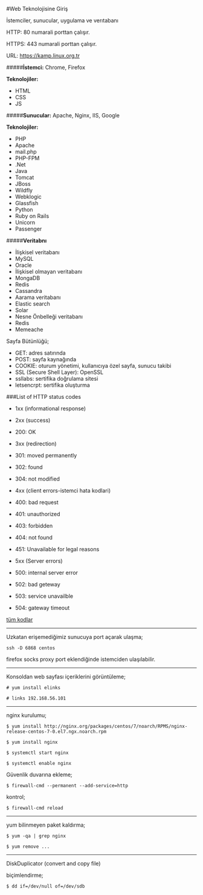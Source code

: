 #Web Teknolojisine Giriş

İstemciler, sunucular, uygulama ve verıtabanı

HTTP: 80 numarali porttan çalışır.

HTTPS: 443 numarali porttan çalışır.

URL: https://kamp.linux.org.tr

#####**İstemci:** Chrome, Firefox

**Teknolojiler:** 
* HTML 
* CSS 
* JS

#####**Sunucular:** Apache, Nginx, IIS, Google

**Teknolojiler:** 
* PHP 
 * Apache 
 * mail.php 
 * PHP-FPM
* .Net 
* Java 
 * Tomcat 
 * JBoss 
 * Wildfly 
 * Webklogic 
 * Glassfish 
* Python 
* Ruby on Rails 
 * Unicorn 
 * Passenger

#####**Veritabnı** 
* İlişkisel veritabanı
 * MySQL 
 * Oracle 
* İlişkisel olmayan veritabanı 
 * MongaDB 
 * Redis 
 * Cassandra 
* Aarama veritabanı 
 * Elastic search 
 * Solar 
* Nesne Önbelleği veritabanı 
 * Redis
 * Memeache

Sayfa Bütünlüğü;

* GET: adres satırında
* POST: sayfa kaynağında
* COOKIE: oturum yönetimi, kullanıcıya özel sayfa, sunucu takibi
* SSL (Secure Shell Layer): OpenSSL
* ssllabs: sertifika doğrulama sitesi
* letsencrpt: sertifika oluşturma

###List of HTTP status codes

* 1xx (informational response)

* 2xx (success)
* 200: OK

* 3xx (redirection)
* 301: moved permanently 
* 302: found
* 304: not modified

* 4xx (client errors-istemci hata kodlari)
* 400: bad request
* 401: unauthorized
* 403: forbidden
* 404: not found
* 451: Unavailable for legal reasons

* 5xx (Server errors)
* 500: internal server error
* 502: bad geteway
* 503: service unavailble
* 504: gateway timeout

[tüm kodlar](http://www.wiki-zero.co/index.php?q=aHR0cHM6Ly9lbi53aWtpcGVkaWEub3JnL3dpa2kvTGlzdF9vZl9IVFRQX3N0YXR1c19jb2Rlcw)

---

Uzkatan erişemediğimiz sunucuya port açarak ulaşma;

	ssh -D 6868 centos

firefox socks proxy port eklendiğinde istemciden ulaşılabilir.

---

Konsoldan web sayfası içeriklerini görüntüleme;

	# yum install elinks

	# links 192.168.56.101

---

nginx kurulumu;

```
$ yum install http://nginx.org/packages/centos/7/noarch/RPMS/nginx-release-centos-7-0.el7.ngx.noarch.rpm

$ yum install nginx

$ systemctl start nginx

$ systemctl enable nginx 
```

Güvenlik duvarına ekleme;

```
$ firewall-cmd --permanent --add-service=http
```

kontrol;
```
$ firewall-cmd reload
```

---

yum bilinmeyen paket kaldırma;

	$ yum -qa | grep nginx

	$ yum remove ...

---

DiskDuplicator (convert and copy file)

biçimlendirme;

	$ dd if=/dev/null of=/dev/sdb

